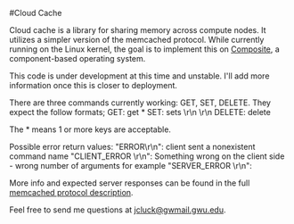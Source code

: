 #Cloud Cache

Cloud cache is a library for sharing memory across compute nodes.  It utilizes a simpler version of the memcached protocol.  While currently running on the Linux kernel, the goal is to implement this on [Composite](https://github.com/gparmer/Composite), a component-based operating system.

This code is under development at this time and unstable.  I'll add more information once this is closer to deployment.

There are three commands currently working: GET, SET, DELETE.
They expect the follow formats;
GET: get <key>*
SET: sets <key> <flags> <bytes> \r\n
<data block>\r\n
DELETE: delete <key>

The * means 1 or more keys are acceptable.

Possible error return values:
"ERROR\r\n": client sent a nonexistent command name
"CLIENT_ERROR <error>\r\n": Something wrong on the client side - wrong number of arguments for example
"SERVER_ERROR <error>\r\n": 

More info and expected server responses can be found in the full [memcached protocol description](https://github.com/memcached/memcached/blob/master/doc/protocol.txt).


Feel free to send me questions at jcluck@gwmail.gwu.edu.
